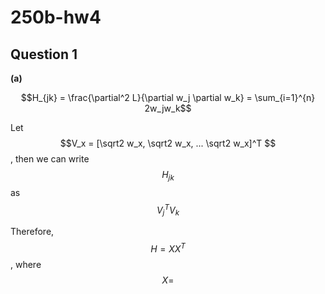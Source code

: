 # 250b-hw4
## Question 1

**(a)**

$$H_{jk} = \frac{\partial^2 L}{\partial w_j \partial w_k} = \sum_{i=1}^{n} 2w_jw_k$$

Let $$V_x = [\sqrt2 w_x, \sqrt2 w_x, ... \sqrt2 w_x]^T $$, then we can write $$H_{jk}$$ as $$V_j^TV_k$$

Therefore, $$H=XX^T$$, where 
$$X = $$